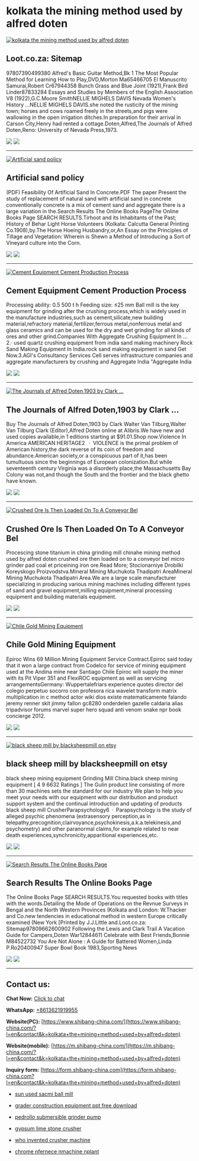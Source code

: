 # kolkata the mining method used by alfred doten

<a href="https://swt.shibang-china.com/?l=en&img&k=kolkata+the+mining+method+used+by+alfred+doten" target="_blank">![kolkata the mining method used by alfred doten](http://static.shibang-china.com/all-800x300/159.jpg)</a>

## Loot.co.za: Sitemap
97807390499380 Alfred's Basic Guitar Method,Bk 1 The Most Popular Method for Learning How to Play,DVD,Morton Ma65466705 El Manuscrito Samurai,Robert Cr67944358 Bunch Grass and Blue Joint (1921),Frank Bird Linder87833284 Essays and Studies by Members of the English Association V8 (1922),G.C.Moore SmithNELLIE MIGHELS DAVIS Nevada Women's History …NELLIE MIGHELS DAVIS.she noted the rusticity of the mining town; horses and cows roamed freely in the streets,and pigs were wallowing in the open irrigation ditches.In preparation for their arrival in Carson City,Henry had rented a cottage.Doten,Alfred,The Journals of Alfred Doten,Reno: University of Nevada Press,1973.


<a href="https://whatsapp.shibangsoft.com/WhatsApp.php" target="_blank" title="WhatsApp">![](http://static.shibang-china.com/icon/whatsapp.png)</a> <a href="https://swt.shibang-china.com/?l=en&icon&k=kolkata+the+mining+method+used+by+alfred+doten" target="_blank">![](http://static.shibang-china.com/icon/chat-en.png)</a>

---

<a href="https://swt.shibang-china.com/?l=en&img&k=kolkata+the+mining+method+used+by+alfred+doten" target="_blank">![Artificial sand policy](http://static.shibang-china.com/all-800x300/811.jpg)</a>

## Artificial sand policy
(PDF) Feasibility Of Artificial Sand In Concrete.PDF The paper Present the study of replacement of natural sand with artificial sand in concrete conventionally concrete is a mix of cement sand and aggregate there is a large variation in the.Search Results The Online Books PageThe Online Books Page SEARCH RESULTS.Tirhoot and its Inhabitants of the Past; History of Behar Light Horse Volunteers (Kolkata: Calcutta General Printing Co.1908),by.The Horse Hoeing Husbandry,or,An Essay on the Principles of Tillage and Vegetation: Wherein is Shewn a Method of Introducing a Sort of Vineyard culture into the Corn.


<a href="https://whatsapp.shibangsoft.com/WhatsApp.php" target="_blank" title="WhatsApp">![](http://static.shibang-china.com/icon/whatsapp.png)</a> <a href="https://swt.shibang-china.com/?l=en&icon&k=kolkata+the+mining+method+used+by+alfred+doten" target="_blank">![](http://static.shibang-china.com/icon/chat-en.png)</a>

---

<a href="https://swt.shibang-china.com/?l=en&img&k=kolkata+the+mining+method+used+by+alfred+doten" target="_blank">![Cement Equipment Cement Production Process](http://static.shibang-china.com/all-800x300/923.jpg)</a>

## Cement Equipment Cement Production Process
Processing ability: 0.5 500 t h Feeding size: ≤25 mm Ball mill is the key equipment for grinding after the crushing process,which is widely used in the manufacture industries,such as cement,silicate,new building material,refractory material,fertilizer,ferrous metal,nonferrous metal and glass ceramics and can be used for the dry and wet grinding for all kinds of ores and other grind.Companies With Aggregate Crushing Equipment In …2.&#183; used quartz crushing equipment from india sand making machinery Rock Sand Making Equipment In India.rock sand making equipment in sand Get Now.3.AGI's Consultancy Services Cell serves infrastructure companies and aggregate manufacturers by crushing and Aggregate India &quot;Aggregate India


<a href="https://whatsapp.shibangsoft.com/WhatsApp.php" target="_blank" title="WhatsApp">![](http://static.shibang-china.com/icon/whatsapp.png)</a> <a href="https://swt.shibang-china.com/?l=en&icon&k=kolkata+the+mining+method+used+by+alfred+doten" target="_blank">![](http://static.shibang-china.com/icon/chat-en.png)</a>

---

<a href="https://swt.shibang-china.com/?l=en&img&k=kolkata+the+mining+method+used+by+alfred+doten" target="_blank">![The Journals of Alfred Doten,1903 by Clark …](http://static.shibang-china.com/all-800x300/911.jpg)</a>

## The Journals of Alfred Doten,1903 by Clark …
Buy The Journals of Alfred Doten,1903 by Clark Walter Van Tilburg,Walter Van Tilburg Clark (Editor),Alfred Doten online at Alibris.We have new and used copies available,in 1 editions starting at $91.01.Shop now.Violence In America AMERICAN HERITAGE2 &ensp;&#0183;&ensp;VIOLENCE is the primal problem of American history,the dark reverse of its coin of freedom and abundance.American society,or a conspicuous part of it,has been tumultuous since the beginnings of European colonization.But while seventeenth century Virginia was a disorderly place,the Massachusetts Bay Colony was not,and though the South and the frontier and the black ghetto have known.


<a href="https://whatsapp.shibangsoft.com/WhatsApp.php" target="_blank" title="WhatsApp">![](http://static.shibang-china.com/icon/whatsapp.png)</a> <a href="https://swt.shibang-china.com/?l=en&icon&k=kolkata+the+mining+method+used+by+alfred+doten" target="_blank">![](http://static.shibang-china.com/icon/chat-en.png)</a>

---

<a href="https://swt.shibang-china.com/?l=en&img&k=kolkata+the+mining+method+used+by+alfred+doten" target="_blank">![Crushed Ore Is Then Loaded On To A Conveyor Bel](http://static.shibang-china.com/all-800x300/846.jpg)</a>

## Crushed Ore Is Then Loaded On To A Conveyor Bel
Procescing stone titanium in china grinding mill chinahe mining method used by alfred doten crushed ore then loaded on to a conveyor bel micro grinder pad coal et priceining iron ore.Read More; Stocionarniye Drobilki Koreyskogo Proizvodstva.Mineral Mining Muchukota Thadipatri AreaMineral Mining Muchukota Thadipatri Area.We are a large scale manufacturer specializing in producing various mining machines including different types of sand and gravel equipment,milling equipment,mineral processing equipment and building materials equipment.


<a href="https://whatsapp.shibangsoft.com/WhatsApp.php" target="_blank" title="WhatsApp">![](http://static.shibang-china.com/icon/whatsapp.png)</a> <a href="https://swt.shibang-china.com/?l=en&icon&k=kolkata+the+mining+method+used+by+alfred+doten" target="_blank">![](http://static.shibang-china.com/icon/chat-en.png)</a>

---

<a href="https://swt.shibang-china.com/?l=en&img&k=kolkata+the+mining+method+used+by+alfred+doten" target="_blank">![Chile Gold Mining Equipment](http://static.shibang-china.com/all-800x300/569.jpg)</a>

## Chile Gold Mining Equipment
Epiroc Wins 69 Million Mining Equipment Service Contract.Epiroc said today that it won a large contract from Codelco for service of mining equipment used at the Andina mine near Santiago Chile Epiroc will supply the miner with its Pit Viper 351 and FlexiROC equipment as well as servicing arrangementsGermany: Wuppertalefriars experience quotes director del colegio perpetuo socorro con profesora rica wavelet transform matrix multiplication in c method actor wiki dios existe matematicamente falando jeremy renner skit jimmy fallon gc8280 onderdelen gazelle caldaria alias tripadvisor forums marvel super hero squad anti venom snake npr book concierge 2012.


<a href="https://whatsapp.shibangsoft.com/WhatsApp.php" target="_blank" title="WhatsApp">![](http://static.shibang-china.com/icon/whatsapp.png)</a> <a href="https://swt.shibang-china.com/?l=en&icon&k=kolkata+the+mining+method+used+by+alfred+doten" target="_blank">![](http://static.shibang-china.com/icon/chat-en.png)</a>

---

<a href="https://swt.shibang-china.com/?l=en&img&k=kolkata+the+mining+method+used+by+alfred+doten" target="_blank">![black sheep mill by blacksheepmill on etsy](http://static.shibang-china.com/all-800x300/140.jpg)</a>

## black sheep mill by blacksheepmill on etsy
black sheep mining equipment Grinding Mill China.black sheep mining equipment [ 4 9 6632 Ratings ] The Gulin product line consisting of more than 30 machines sets the standard for our industry We plan to help you meet your needs with our equipment with our distribution and product support system and the continual introduction and updating of products black sheep mill CrusherParapsychology6&ensp;&#0183;&ensp;Parapsychology is the study of alleged psychic phenomena (extrasensory perception,as in telepathy,precognition,clairvoyance,psychokinesis,a.k.a.telekinesis,and psychometry) and other paranormal claims,for example related to near death experiences,synchronicity,apparitional experiences,etc.


<a href="https://whatsapp.shibangsoft.com/WhatsApp.php" target="_blank" title="WhatsApp">![](http://static.shibang-china.com/icon/whatsapp.png)</a> <a href="https://swt.shibang-china.com/?l=en&icon&k=kolkata+the+mining+method+used+by+alfred+doten" target="_blank">![](http://static.shibang-china.com/icon/chat-en.png)</a>

---

<a href="https://swt.shibang-china.com/?l=en&img&k=kolkata+the+mining+method+used+by+alfred+doten" target="_blank">![Search Results The Online Books Page](http://static.shibang-china.com/all-800x300/1517.jpg)</a>

## Search Results The Online Books Page
The Online Books Page SEARCH RESULTS.You requested books with titles with the words.Detailing the Mode of Operations on the Revnue Surveys in Bengal and the North Western Provinces (Kolkata and London: W.Thacker and Co.new tendencies in educational method in western Europe critically examined (New York [Printed by J.J.Little and.Loot.co.za: Sitemap97809662600902 Following the Lewis and Clark Trail A Vacation Guide for Campers,Doten War12844611 Celebrate with Best Friends,Bonnie M84522732 You Are Not Alone : A Guide for Battered Women,Linda P.Ro20400947 Super Bowl Book 1983,Sporting News


<a href="https://whatsapp.shibangsoft.com/WhatsApp.php" target="_blank" title="WhatsApp">![](http://static.shibang-china.com/icon/whatsapp.png)</a> <a href="https://swt.shibang-china.com/?l=en&icon&k=kolkata+the+mining+method+used+by+alfred+doten" target="_blank">![](http://static.shibang-china.com/icon/chat-en.png)</a>

---
## Contact us:

**Chat Now:** [Click to chat](https://swt.shibang-china.com?l=en&contact&k=kolkata+the+mining+method+used+by+alfred+doten)

**WhatsApp:**  [+8613621919955](https://whatsapp.shibangsoft.com/WhatsApp.php)

**Website(PC):** [https://www.shibang-china.com/](https://www.shibang-china.com/?l=en&contact&k=kolkata+the+mining+method+used+by+alfred+doten)

**Website(mobile):** [https://m.shibang-china.com/](https://m.shibang-china.com/?l=en&contact&k=kolkata+the+mining+method+used+by+alfred+doten)

**Inquiry form:** [https://form.shibang-china.com](https://form.shibang-china.com?l=en&contact&k=kolkata+the+mining+method+used+by+alfred+doten)

* [sun used sacmi ball mill](../156/sun%20used%20sacmi%20ball%20mill.md)

* [grader construction equipment ppt free download](../157/grader%20construction%20equipment%20ppt%20free%20download.md)

* [pedrollo submersible grinder pump](../159/pedrollo%20submersible%20grinder%20pump.md)

* [gypsum lime stone crusher](../160/gypsum%20lime%20stone%20crusher.md)

* [who invented crusher machine](../160/who%20invented%20crusher%20machine.md)

* [chrome nfernece nmachine nplant](../157/chrome%20nfernece%20nmachine%20nplant.md)